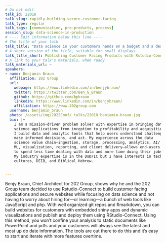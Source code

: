 ```yaml
---
# Do not edit
talk_id: 22018
talk_slug: rapidly-building-secure-customer-facing
talk_type: regular
talk_tags: [communication, pro-products, process]
session_slug: data-science-in-production
# ---- Edit information below this line ----
# The title of your talk
talk_title: "Data science in your customers hands on a budget and a deadline: Publishing Customer Facing Products with Rstudio-Connect"
# A short version of the title, suitable for small displays
talk_title_short: Publishing Customer Facing Products with Rstudio-Connect
# A link to your talk's materials, when ready
talk_materials_url: ~
speakers:
- name: Benjamin Braun
  affiliation: 202 Group
  url:
    webpage: https://www.linkedin.com/in/benjybraun/
    twitter: https://twitter.com/Ben_G_Braun
    github: https://github.com/bpbraun
    linkedin: https://www.linkedin.com/in/benjybraun/
    affiliation: https://www.202group.com
  username: benjamin_braun
  photo: /assets/img/2022Conf/_talks/22018_benjamin-braun.jpg
  bio: |+
    I am a mission-driven problem solver with expertise in bringing data
    science applications from inception to profitability and acquisition.
    I build data and analytic tools that help users understand challenges,
    make informed decisions, and act. My experience across the data
    science value chain—ingestion, storage, processing, analytics, AI/
    ML, visualization, reporting, and client delivery—allows end-users
    to spend less time dealing with data and more time doing their jobs.
    My industry expertise is in the DoD/IC but I have interests in tech teams
    cultures, DEIB, and Biblical Hebrew.


---
```


<!-- ABSTRACT ----
Please write abstract below. You may use simple markdown (links, code style, bold, italics)
-->

Benjy Braun, Chief Architect for 202 Group, shows why he and the 202 Group
team decided to use Rstudio-Connect to build customer facing applications and secure websites while focusing on
data science and not having to worry about hiring for—or learning—a bunch of web
tools like JavaScript and php. With well organized git repos and Rmarkdown,
you can build websites for customers with embedded shiny apps and dynamic
visualizations and publish and deploy them using RStudio-Connect. Using this
method, you won’t confine your analysis to static documents like PowerPoint
and pdfs and your customers will always see the latest and most up do date
information. The tools are out there to do this and it’s easy to start and
iterate with more features overtime.
